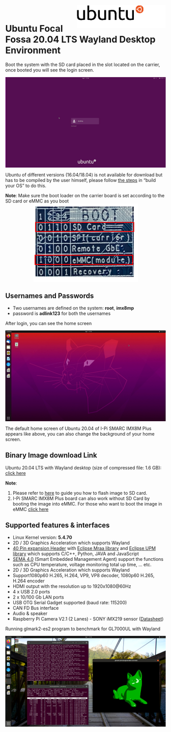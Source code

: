<img src="UbuntuImages.assets\ubuntu_logo_hex.png" alt="ubuntu_logo_hex" style="zoom:70%;" align="right" />
<br>

# Ubuntu Focal Fossa 20.04 LTS Wayland Desktop Environment

<div class= "bullets">

Boot the system with the SD card placed in the slot located on the carrier, once booted you will see the login screen.

<img src="UbuntuImages.assets\Screenshot_1.png" alt="logo" style="zoom:100%; margin-left: auto; margin-right: auto; display: block;" />


Ubuntu of different versions (16.04/18.04) is not available for download but has to be compiled by the user himself, please follow [the steps](HowToBuildUbuntu.html) in “build your OS” to do this.

**Note**: Make sure the boot loader on the carrier board is set according to the SD card or eMMC as you boot
<img src="YoctoImages.assets\Boot_loader.png" alt="logo" style="margin-left: auto; margin-right: auto; display: block;" />

## Usernames and Passwords

- Two usernames are defined on the system: **root**, **imx8mp**
- password is **adlink123** for both the usernames

After login, you can see the home screen

<img src="UbuntuImages.assets\Screenshot_2.png" alt="logo" style="zoom:100%; margin-left: auto; margin-right: auto; display: block;" />


The default home screen of Ubuntu 20.04 of I-Pi SMARC IMX8M Plus appears like above, you can also change the background of your home screen.

## Binary Image download Link

Ubuntu 20.04 LTS with Wayland desktop (size of compressed file: 1.6 GB): [click here](https://hq0epm0west0us0storage.blob.core.windows.net/$web/public/SMARC/LEC-iMX8MP/Images/Ubuntu/LEC-iMX8MP-2G-iPI-SMARC-Plus-Ubuntu20_04-1V2-20210521.zip)

**Note**:

1. Please refer to [here](HowToFlashImageSD.html) to guide you how to flash image to SD card.
2. I-Pi SMARC IMX8M Plus board can also work without SD Card by booting the image into eMMC. For those who want to boot the image in eMMC [click here](HowToFlashImageeMMC.html)

## Supported features & interfaces

- Linux Kernel version: **5.4.70**
- 2D / 3D Graphics Acceleration which supports Wayland
- [40 Pin expansion Header](https://www.ipi.wiki/pages/docs) with [Eclipse Mraa library](https://github.com/eclipse/mraa) and [Eclipse UPM library](https://github.com/eclipse/upm) which supports C/C++, Python, JAVA and JavaScript
- [SEMA 4.0](https://adlink-epm.github.io/sema-doc/#/) (Smart Embedded Management Agent) support the functions such as CPU temperature, voltage monitoring total up time, ... etc.
- 2D / 3D Graphics Acceleration which supports Wayland
- Support1080p60 H.265, H.264, VP9, VP8 decoder, 1080p60 H.265, H.264 encoder
- HDMI output with the resolution up to 1920x1080@60Hz
- 4 x USB 2.0 ports
- 2 x 10/100 Gb LAN ports
- USB OTG Serial Gadget supported (baud rate: 115200)
- CAN FD Bus interface
- Audio & speaker
- Raspberry Pi Camera V2.1 (2 Lanes) - SONY iMX219 sensor ([Datasheet](https://www.raspberrypi.org/documentation/hardware/camera/))

Running glmark2-es2 program to benchmark for GL7000UL with Wayland

<img src="UbuntuImages.assets\glmark2.png" alt="logo" style="zoom:100%; margin-left: auto; margin-right: auto; display: block;" />

## 
</div>